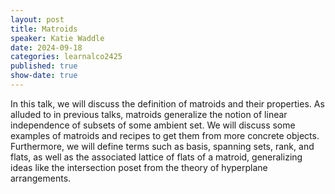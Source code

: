 ```yaml
---
layout: post
title: Matroids
speaker: Katie Waddle
date: 2024-09-18
categories: learnalco2425
published: true
show-date: true
---
```

In this talk, we will discuss the definition of matroids and their properties. As alluded to in previous talks, matroids generalize the notion of linear independence of subsets of some ambient set. We will discuss some examples of matroids and recipes to get them from more concrete objects. Furthermore, we will define terms such as basis, spanning sets, rank, and flats, as well as the associated lattice of flats of a matroid, generalizing ideas like the intersection poset from the theory of hyperplane arrangements.


